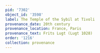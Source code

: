 ```yaml
---
pid: '7302'
object_id: '3598'
label: The Temple of the Sybil at Tivoli
provenance_date: 20th century
provenance_location: France, Paris
provenance_text: Frits Lugt (Lugt 1028)
order: '1216'
collection: provenance
---
```

